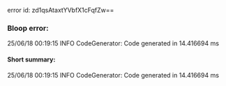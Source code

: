 error id: zd1qsAtaxtYVbfX1cFqfZw==
### Bloop error:

25/06/18 00:19:15 INFO CodeGenerator: Code generated in 14.416694 ms
#### Short summary: 

25/06/18 00:19:15 INFO CodeGenerator: Code generated in 14.416694 ms